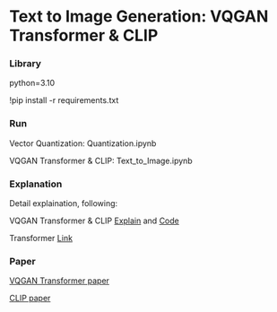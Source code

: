 # **Text to Image Generation: VQGAN Transformer & CLIP**

### Library

python=3.10

!pip install -r requirements.txt

### Run

Vector Quantization: Quantization.ipynb

VQGAN Transformer & CLIP: Text_to_Image.ipynb

### Explanation

Detail explaination, following:

VQGAN Transformer & CLIP [Explain](https://youtu.be/Ax_HofBWJN0) and [Code](https://youtu.be/LMnq0jh7D2M)

Transformer [Link](https://youtu.be/oPe5Tl3CWTI)


### Paper

[VQGAN Transformer paper](https://arxiv.org/abs/2012.09841)

[CLIP paper](https://arxiv.org/abs/2103.00020)
